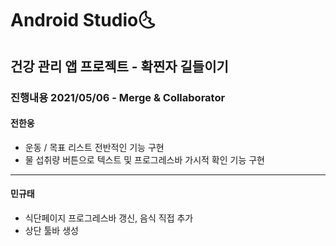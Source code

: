 # Android Studio:last_quarter_moon_with_face:

## 건강 관리 앱 프로젝트 - 확찐자 길들이기


### 진행내용 2021/05/06 - Merge & Collaborator
#### 전한웅

- 운동 / 목표 리스트 전반적인 기능 구현
- 물 섭취량 버튼으로 텍스트 및 프로그레스바 가시적 확인 기능 구현

------

#### 민규태

- 
  식단페이지 프로그레스바 갱신, 음식 직접 추가
- 상단 툴바 생성